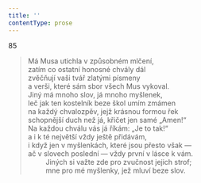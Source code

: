```yaml
---
title: ''
contentType: prose
---
```


85

> Má Musa utichla v způsobném mlčení,  
> zatím co ostatní honosné chvály dál  
> zvěčňují vaši tvář zlatými písmeny  
> a verši, které sám sbor všech Mus vykoval.  
> Jiný má mnoho slov, já mnoho myšlenek,  
> leč jak ten kostelník beze škol umím zmámen  
> na každý chvalozpěv, jejž krásnou formou řek  
> schopnější duch než já, křičet jen samé „Amen!“  
> Na každou chválu vás já říkám: „Je to tak!“  
> a i k té největší vždy ještě přidávám,  
> i když jen v myšlenkách, které jsou přesto však —  
> ač v slovech poslední — vždy první v lásce k vám.  
>          Jiných si važte zde pro zvučnost jejich strof;  
>          mne pro mé myšlenky, jež mluví beze slov.

